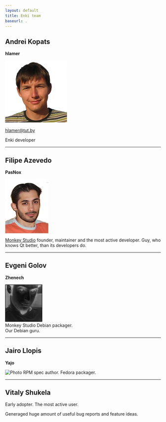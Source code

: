 ```yaml
---
layout: default
title: Enki team
baseurl: .
---
```



## Andrei Kopats

**hlamer**

![Photo](photo/andrei.kopats.png)

[hlamer@tut.by](mailto:hlamer@tut.by)

Enki developer
<hr/>

## Filipe Azevedo
**PasNox**

![Photo](photo/PasNox.jpg)  
[Monkey Studio](http://monkeystudio.org) founder, maintainer and the most active developer.
Guy, who knows Qt better, than its developers do.
<hr/>

## Evgeni Golov
**Zhenech**

![Photo](photo/EvgenyGolov.jpg)  
Monkey Studio Debian packager.  
Our Debian guru.
<hr/>

## Jairo Llopis
**Yajo**

![Photo](http://gravatar.com/avatar/76340b30482bc6dc546d6a47e724c3d1?s=120)
RPM spec author.
Fedora packager.
<hr/>

## Vitaly Shukela
Early adopter. The most active user.

Generaged huge amount of useful bug reports and feature ideas.
